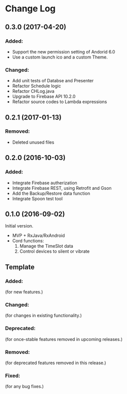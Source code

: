 # Change Log

## 0.3.0 (2017-04-20)

### Added:

- Support the new permission setting of Andorid 6.0
- Use a custom launch ico and a custom Theme.

### Changed:

- Add unit tests of Databse and Presenter
- Refactor Schedule logic
- Refactor CHLog.java
- Upgrade to Firebase API 10.2.0
- Refactor source codes to Lambda expressions

## 0.2.1 (2017-01-13)

### Removed:

- Deleted unused files

## 0.2.0 (2016-10-03)

### Added:

- Integrate Firebase autherization
- Integrate Firebase REST, using Retrofit and Gson
- Add the Backup/Restore data function
- Integrate Spoon test tool

## 0.1.0 (2016-09-02)

Initial version.

- MVP + RxJava/RxAndroid
- Cord functions:
    1. Manage the TimeSlot data
    1. Control devices to silent or vibrate

## Template

### Added:

(for new features.)

### Changed:

(for changes in existing functionality.)

### Deprecated:

(for once-stable features removed in upcoming releases.)

### Removed:

(for deprecated features removed in this release.)

### Fixed:

(for any bug fixes.)